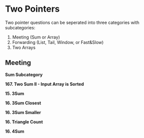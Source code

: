 # Two Pointers

Two pointer questions can be seperated into three categories with subcategories:

1. Meeting (Sum or Array)
2. Forwarding (List, Tail, Window, or Fast&Slow)
3. Two Arrays

## Meeting

**Sum Subcategory**

**167. Two Sum II - Input Array is Sorted**

**15. 3Sum**

**16. 3Sum Closest**

**16. 3Sum Smaller**

**16. Triangle Count**

**16. 4Sum**


